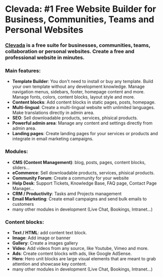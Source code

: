 # Clevada: #1 Free Website Builder for Business, Communities, Teams and Personal Websites

### [Clevada](https://clevada.com) is a free suite for businesses, communities, teams, collaboration or personal websites. Create a free and professional website in minutes.

### Main features:
- **Template Builder**: You don't need to install or buy any template. Build your own template without any development knowledge. Manage navigation menus, sidebars, footer, homepage content and more. Manage fonts, colors, content blocks, layout style and more.
- **Content blocks**: Add content blocks in static pages, posts, homepage.
- **Multi-lingual**: Create a multi-lingual website with unlimited languages. Make translations directly in admin area.
- **SEO**: Sell downloadable products, services, phisical products.
- **Powerful admin area**: Manage any content and settings directly from admin area.
- **Landing pages**: Create landing pages for your services or products and integrate in email marketing campaigns.

### Modules:
- **CMS (Content Management)**: blog, posts, pages, content blocks, sliders...
- **eCommerce**: Sell downloadable products, services, phisical products.
- **Community Forum**: Create a community for your website
- **Help Desk**: Support Tickets, Knowledge Base, FAQ page, Contact Page Manager...
- **CRM / Productivity**: Tasks amd Projects management
- **Email Marketing**: Create email campaigns and send bulk emails to customers
- many other modules in development (Live Chat, Bookings, Intranet...)

### Content blocks:
- **Text / HTML**: add content text block.
- **Image**: Add image or banner
- **Gallery**: Create a images gallery
- **Video**: Add videos from any source, like Youtube, Vimeo and more.
- **Ads**: Create content blocks with ads, like Google AdSense.
- **Hero**: Hero unit blocks are large visual elements that are meant to grab attention and showcase key content.
- many other modules in development (Live Chat, Bookings, Intranet...)
